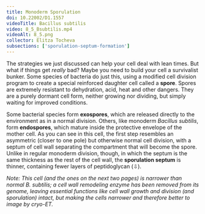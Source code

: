 ```yaml
---
title: Monoderm Sporulation
doi: 10.22002/D1.1557
videoTitle: Bacillus subtilis
video: 8_5_Bsubtilis.mp4
videoAlt: 8_5.png
collector: Elitza Tocheva
subsections: ['sporulation-septum-formation']
---
```


The strategies we just discussed can help your cell deal with lean times. But what if things get *really* bad? Maybe you need to build your cell a survivalist bunker. Some species of bacteria do just this, using a modified cell division program to create a special reinforced daughter cell called a **spore**. Spores are extremely resistant to dehydration, acid, heat and other dangers. They are a purely dormant cell form, neither growing nor dividing, but simply waiting for improved conditions.

Some bacterial species form **exospores**, which are released directly to the environment as in a normal division. Others, like monoderm *Bacillus subtilis*, form **endospores**, which mature inside the protective envelope of the mother cell. As you can see in this cell, the first step resembles an asymmetric (closer to one pole) but otherwise normal cell division, with a septum of cell wall separating the compartment that will become the spore. Unlike in regular monoderm division, though, in which the septum is the same thickness as the rest of the cell wall, the **sporulation septum** is thinner, containing fewer layers of peptidoglycan (⇩).

*Note: This cell (and the ones on the next two pages) is narrower than normal *B. subtilis*; a cell wall remodeling enzyme has been removed from its genome, leaving essential functions like cell wall growth and division (and sporulation) intact, but making the cells narrower and therefore better to image by cryo-ET.*

